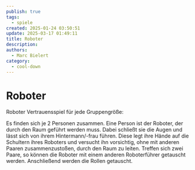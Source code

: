 ```yaml
---
publish: true
tags:
  - spiele
created: 2025-01-24 03:50:51
update: 2025-03-17 01:49:11
title: Roboter
description: 
authors:
  - Marc Bielert
category:
  - cool-down
---
```


# Roboter

Roboter
Vertrauensspiel für jede Gruppengröße:

Es finden sich je 2 Personen zusammen.
Eine Person ist der Roboter, der durch den Raum geführt werden muss. Dabei schließt sie die Augen und lässt sich von ihrem Hintermann/-frau führen. Diese legt ihre Hände auf die Schultern ihres Roboters und versucht ihn vorsichtig, ohne mit anderen Paaren zusammenzustoßen, durch den Raum zu leiten.
Treffen sich zwei Paare, so können die Roboter mit einem anderen Roboterführer getauscht werden.
Anschließend werden die Rollen getauscht.

